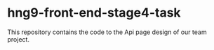 # hng9-front-end-stage4-task
This repository contains the code to the Api page design of our team project.

